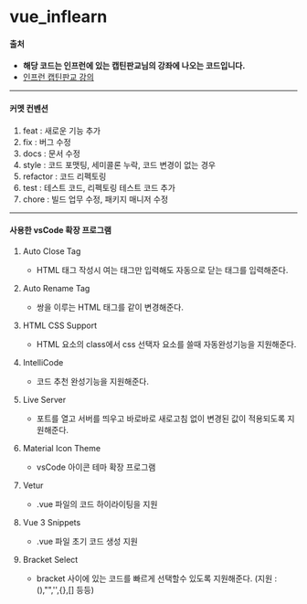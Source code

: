 # vue_inflearn
#### 출처
- **해당 코드는 인프런에 있는 캡틴판교님의 강좌에 나오는 코드입니다.**
- [인프런 캡틴판교 강의](https://www.inflearn.com/course/age-of-vuejs/dashboard)
------------------
#### 커멧 컨벤션
1. feat : 새로운 기능 추가
2. fix : 버그 수정
3. docs : 문서 수정
4. style : 코드 포맷팅, 세미콜론 누락, 코드 변경이 없는 경우
5. refactor : 코드 리펙토링
6. test : 테스트 코드, 리펙토링 테스트 코드 추가
7. chore : 빌드 업무 수정, 패키지 매니저 수정
-------------------
#### 사용한 vsCode 확장 프로그램
1. Auto Close Tag

    - HTML 태그 작성시 여는 태그만 입력해도 자동으로 닫는 태그를 입력해준다.
2. Auto Rename Tag

    - 쌍을 이루는 HTML 태그를 같이 변경해준다.
3. HTML CSS Support

    - HTML 요소의 class에서 css 선택자 요소를 쓸때 자동완성기능을 지원해준다.
4. IntelliCode

    - 코드 추천 완성기능을 지원해준다.
5. Live Server

    - 포트를 열고 서버를 띄우고 바로바로 새로고침 없이 변경된 값이 적용되도록 지원해준다.
6. Material Icon Theme

    - vsCode 아이콘 테마 확장 프로그램
7. Vetur

    - .vue 파일의 코드 하이라이팅을 지원
8. Vue 3 Snippets

    - .vue 파일 초기 코드 생성 지원
9. Bracket Select  

    - bracket 사이에 있는 코드를 빠르게 선택할수 있도록 지원해준다. (지원 : (),"",'',{},[] 등등)
